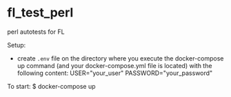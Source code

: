 # fl_test_perl
perl autotests for FL

Setup:
 - create `.env` file on the directory where you execute the docker-compose up command (and your docker-compose.yml file is located) with the following content:
    USER="your_user"
    PASSWORD="your_password"

To start:
 $ docker-compose up

